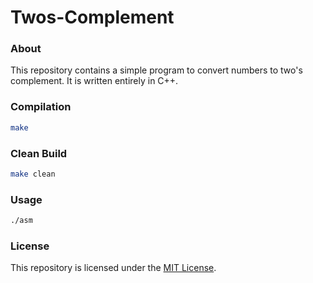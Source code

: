 # Twos-Complement
### About
This repository contains a simple program to convert numbers to two's complement. It is written entirely in C++.


### Compilation
```Bash
make
```

### Clean Build
```Bash
make clean
```

### Usage
```Bash
./asm
```


### License
This repository is licensed under the [MIT License](https://github.com/elailai94/Twos-Complement/blob/master/LICENSE.md).
